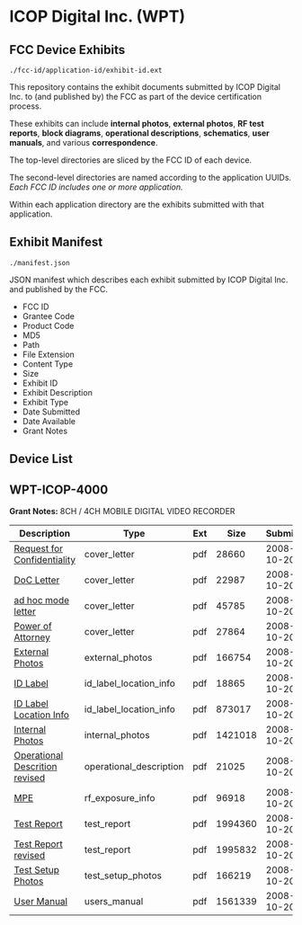# ICOP Digital Inc. (WPT)
## FCC Device Exhibits

```
./fcc-id/application-id/exhibit-id.ext
```

This repository contains the exhibit documents submitted by ICOP Digital Inc. to (and published by) the FCC as part of the device certification process.

These exhibits can include **internal photos**, **external photos**, **RF test reports**, **block diagrams**, **operational descriptions**, **schematics**, **user manuals**, and various **correspondence**.

The top-level directories are sliced by the FCC ID of each device.

The second-level directories are named according to the application UUIDs. *Each FCC ID includes one or more application.*

Within each application directory are the exhibits submitted with that application. 

## Exhibit Manifest

```
./manifest.json
```

JSON manifest which describes each exhibit submitted by ICOP Digital Inc. and published by the FCC.

- FCC ID
- Grantee Code
- Product Code
- MD5
- Path
- File Extension
- Content Type
- Size
- Exhibit ID
- Exhibit Description
- Exhibit Type
- Date Submitted
- Date Available
- Grant Notes

## Device List
## WPT-ICOP-4000
**Grant Notes:** 8CH / 4CH MOBILE DIGITAL VIDEO RECORDER

| Description | Type | Ext | Size | Submitted | Available |
| ----------- | ---- | --- | ---- | --------- | --------- |
| [Request for Confidentiality](WPT-ICOP-4000/a9bc1e8b2f37a471925581c16652c61f/1017554.pdf) | cover_letter | pdf | 28660 | 2008-10-20 | 2008-10-20 |
| [DoC Letter](WPT-ICOP-4000/a9bc1e8b2f37a471925581c16652c61f/1017555.pdf) | cover_letter | pdf | 22987 | 2008-10-20 | 2008-10-20 |
| [ad hoc mode  letter](WPT-ICOP-4000/a9bc1e8b2f37a471925581c16652c61f/1017556.pdf) | cover_letter | pdf | 45785 | 2008-10-20 | 2008-10-20 |
| [Power of Attorney](WPT-ICOP-4000/a9bc1e8b2f37a471925581c16652c61f/1017564.pdf) | cover_letter | pdf | 27864 | 2008-10-20 | 2008-10-20 |
| [External Photos](WPT-ICOP-4000/a9bc1e8b2f37a471925581c16652c61f/1017557.pdf) | external_photos | pdf | 166754 | 2008-10-20 | 2008-10-20 |
| [ID Label](WPT-ICOP-4000/a9bc1e8b2f37a471925581c16652c61f/1017559.pdf) | id_label_location_info | pdf | 18865 | 2008-10-20 | 2008-10-20 |
| [ID Label Location Info](WPT-ICOP-4000/a9bc1e8b2f37a471925581c16652c61f/1017560.pdf) | id_label_location_info | pdf | 873017 | 2008-10-20 | 2008-10-20 |
| [Internal Photos](WPT-ICOP-4000/a9bc1e8b2f37a471925581c16652c61f/1017558.pdf) | internal_photos | pdf | 1421018 | 2008-10-20 | 2008-10-20 |
| [Operational Descrition revised](WPT-ICOP-4000/a9bc1e8b2f37a471925581c16652c61f/1017768.pdf) | operational_description | pdf | 21025 | 2008-10-20 | 2008-10-20 |
| [MPE](WPT-ICOP-4000/a9bc1e8b2f37a471925581c16652c61f/1017562.pdf) | rf_exposure_info | pdf | 96918 | 2008-10-20 | 2008-10-20 |
| [Test Report](WPT-ICOP-4000/a9bc1e8b2f37a471925581c16652c61f/1017566.pdf) | test_report | pdf | 1994360 | 2008-10-20 | 2008-10-20 |
| [Test Report revised](WPT-ICOP-4000/a9bc1e8b2f37a471925581c16652c61f/1017769.pdf) | test_report | pdf | 1995832 | 2008-10-20 | 2008-10-20 |
| [Test Setup Photos](WPT-ICOP-4000/a9bc1e8b2f37a471925581c16652c61f/1017567.pdf) | test_setup_photos | pdf | 166219 | 2008-10-20 | 2008-10-20 |
| [User Manual](WPT-ICOP-4000/a9bc1e8b2f37a471925581c16652c61f/1017561.pdf) | users_manual | pdf | 1561339 | 2008-10-20 | 2008-10-20 |
